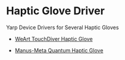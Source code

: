 # Haptic Glove Driver
Yarp Device Drivers for Several Haptic Gloves

- [WeArt TouchDiver Haptic Glove](https://github.com/EhsanRanjbari/haptic_gloves_drivers/tree/main/WeArtGloves)

- [Manus-Meta Quantum Haptic Glove](https://github.com/EhsanRanjbari/haptic_gloves_drivers/tree/main/ManusQuantumGloves)
